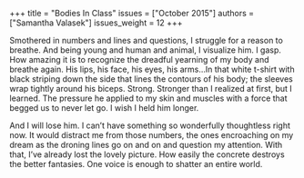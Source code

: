 +++
title = "Bodies In Class"
issues = ["October 2015"]
authors = ["Samantha Valasek"]
issues_weight = 12
+++

Smothered in numbers and lines and questions, I struggle for a reason to breathe. And being young and human and animal, I visualize him. I gasp. How amazing it is to recognize the dreadful yearning of my body and breathe again. His lips, his face, his eyes, his arms…In that white t-shirt with black striping down the side that lines the contours of his body; the sleeves wrap tightly around his biceps. Strong. Stronger than I realized at first, but I learned. The pressure he applied to my skin and muscles with a force that begged us to never let go. I wish I held him longer.

And I will lose him. I can’t have something so wonderfully thoughtless right now. It would distract me from those numbers, the ones encroaching on my dream as the droning lines go on and on and question my attention. With that, I’ve already lost the lovely picture. How easily the concrete destroys the better fantasies. One voice is enough to shatter an entire world.

